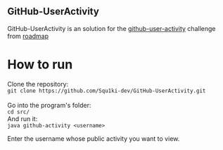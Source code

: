 ## GitHub-UserActivity
 
GitHub-UserActivity is an solution for the [github-user-activity](https://roadmap.sh/projects/github-user-activity) challenge from [roadmap](https://roadmap.sh/backend)

# How to run
Clone the repository:
<br>`git clone https://github.com/Squ1ki-dev/GitHub-UserActivity.git`<br />
<br>Go into the program's folder: <br />
`cd src/`
<br>And run it:<br />
`java github-activity <username>`

Enter the username whose public activity you want to view.
